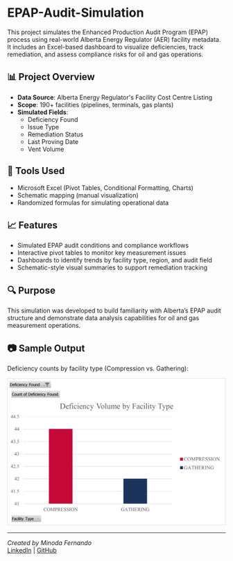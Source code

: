 # EPAP-Audit-Simulation

This project simulates the Enhanced Production Audit Program (EPAP) process using real-world Alberta Energy Regulator (AER) facility metadata. It includes an Excel-based dashboard to visualize deficiencies, track remediation, and assess compliance risks for oil and gas operations.

## 📊 Project Overview

- **Data Source**: Alberta Energy Regulator's Facility Cost Centre Listing
- **Scope**: 190+ facilities (pipelines, terminals, gas plants)
- **Simulated Fields**: 
  - Deficiency Found
  - Issue Type
  - Remediation Status
  - Last Proving Date
  - Vent Volume

## 🔧 Tools Used

- Microsoft Excel (Pivot Tables, Conditional Formatting, Charts)
- Schematic mapping (manual visualization)
- Randomized formulas for simulating operational data

## 📈 Features

- Simulated EPAP audit conditions and compliance workflows
- Interactive pivot tables to monitor key measurement issues
- Dashboards to identify trends by facility type, region, and audit field
- Schematic-style visual summaries to support remediation tracking

## 🔍 Purpose

This simulation was developed to build familiarity with Alberta’s EPAP audit structure and demonstrate data analysis capabilities for oil and gas measurement operations.

## 📷 Sample Output

Deficiency counts by facility type (Compression vs. Gathering):

![Dashboard Preview](Deficiencies%20by%20facility%20type.png)

---

*Created by Minoda Fernando*  
[LinkedIn](http://www.linkedin.com/in/minoda-fernando) | [GitHub](https://github.com/minodafernando)

